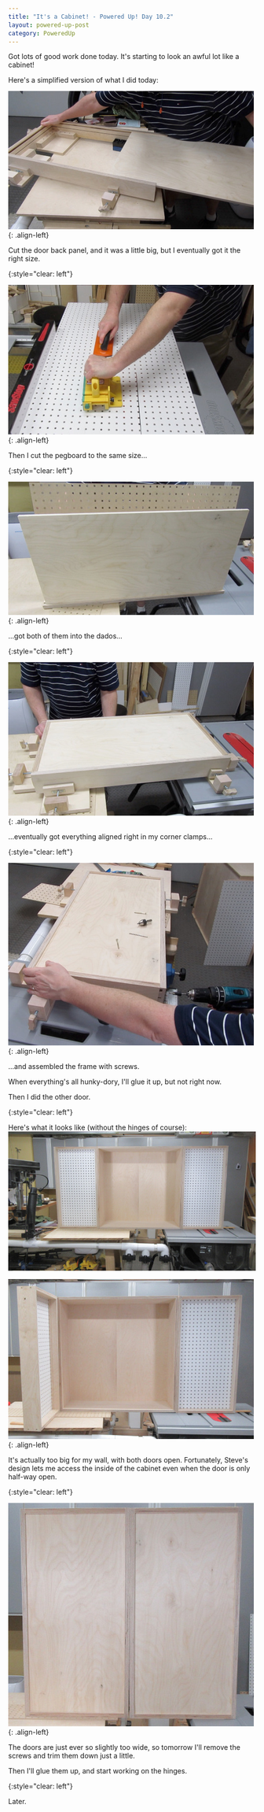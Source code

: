 ```yaml
---
title: "It's a Cabinet! - Powered Up! Day 10.2"
layout: powered-up-post
category: PoweredUp
---
```

Got lots of good work done today. It's starting to look an awful lot like a cabinet!

Here's a simplified version of what I did today:

![](/assets/images-posts/powered-up-day-10-2-01.jpg){: .align-left}

Cut the door back panel, and it was a little big, but I eventually got it the right size.

{:style="clear: left"}

![](/assets/images-posts/powered-up-day-10-2-02.jpg){: .align-left}

Then I cut the pegboard to the same size...

{:style="clear: left"}

![](/assets/images-posts/powered-up-day-10-2-03.jpg){: .align-left}

...got both of them into the dados...

{:style="clear: left"}

![](/assets/images-posts/powered-up-day-10-2-04.jpg){: .align-left}

...eventually got everything aligned right in my corner clamps...

{:style="clear: left"}

![](/assets/images-posts/powered-up-day-10-2-05.jpg){: .align-left}

...and assembled the frame with screws.

When everything's all hunky-dory, I'll glue it up, but not right now.

Then I did the other door.

{:style="clear: left"}

Here's what it looks like (without the hinges of course):
![](/assets/images-posts/powered-up-day-10-2-06.jpg)

![](/assets/images-posts/powered-up-day-10-2-07.jpg){: .align-left}

It's actually too big for my wall, with both doors open. Fortunately, Steve's design lets me access the inside of the cabinet even when the door is only half-way open.

{:style="clear: left"}

![](/assets/images-posts/powered-up-day-10-2-08.jpg){: .align-left}

The doors are just ever so slightly too wide, so tomorrow I'll remove the screws and trim them down just a little.

Then I'll glue them up, and start working on the hinges.

{:style="clear: left"}

Later.

